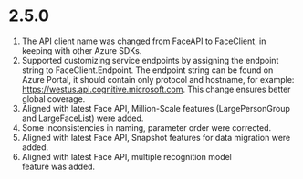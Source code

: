# 2.5.0
1) The API client name was changed from FaceAPI to FaceClient, in keeping with other Azure SDKs.
2) Supported customizing service endpoints by assigning the endpoint string to FaceClient.Endpoint. The endpoint string can be found on Azure Portal, it should contain only protocol and hostname, for example: https://westus.api.cognitive.microsoft.com. This change ensures better global coverage.
3) Aligned with latest Face API, Million-Scale features (LargePersonGroup and LargeFaceList) were added.
4) Some inconsistencies in naming, parameter order were corrected.
5) Aligned with latest Face API, Snapshot features for data migration were added.
6) Aligned with latest Face API, multiple recognition model feature was added.